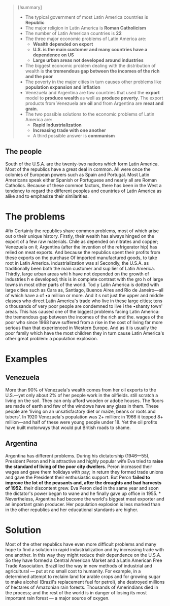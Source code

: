>[!summary]
>
>- The typical government of most Latin America countries is **Republic**
>- The major religion in Latin America is **Roman Catholicism**
>- The number of Latin American countries is **22**
>- The three major economic problems of Latin America are:
>	- **Wealth depended on export**
>	- **U.S. is the main customer and many countries have a dependence on US**
>	- **Large urban areas not developed around industries**
>- The biggest economic problem dealing with the distribution of wealth is **the tremendous gap between the incomes of the rich and the poor**
>- The poverty in the major cities in turn causes other problems like **population expansion and inflation**
>- Venezuela and Argentina are tow countries that used the **export** model to **produce wealth** as well as **produce poverty**. The export products from Venezuela are **oil** and from Argentina are **meat and grain**.
>- The two possible solutions to the economic problems of Latin America are:
>	- **Rapid Industrialization**
>	- **Increasing trade with one another**
>	- A third possible answer is **communism**
## The people 

South of the U.S.A. are the twenty-two nations which form Latin America. Most of the republics have a great deal in common. All were once the colonies of European powers such as Spain and Portugal. Most Latin Americans speak either Spanish or Portuguese and nearly all are Roman Catholics. Because of these common factors, there has been in the West a tendency to regard the different peoples and countries of Latin America as alike and to emphasize their similarities.

# The problems
#fix
Certainly the republics share common problems, most of which arise out o their unique history. Firstly, their wealth has always hinged on the export of a few raw materials. Chile as depended on nitrates and copper; Venezuela on il; Argentina (after the invention of the refrigerator hip) has relied on meat exports. And because the republics spent their profits from these exports on the purchase Of imported manufactured goods, to take root in Latin America. industrialization was sl Secondly, the U.S.A. as traditionally been both the main customer and sup lier of Latin America. Thirdly, large urban areas whi h have not depended on the growth of industries h e developed; this is in complete contrast with the gro h of large towns in most other parts of the world. Tod y Latin America is dotted with large cities such as Cara as, Santiago, Buenos Aires and Rio de Janeiro—all of which have a of •a million or more. And it s not just the upper and middle classes who direct Latin America's trade who live in these large cities; tens o thousands of very poor people are condemned to live i the •shanty town' areas. This has caused one of the biggest problems facing Latin America: the tremendous gap between the incomes of the rich and the. wages of the poor who since 1968 have suffered from a rise in the cost of living far more serious than that experienced in Western Europe. And as it is usually the poor family which have the most children they in turn cause Latin America's other great problem: a population explosion.

# Examples
## Venezuela
More than 90% of Venezuela's wealth comes from her oil exports to the U.S.—yet only about 2% of her people work in the oilfields. still scratch a living on the soil. They can only afford wooden or adobe houses. The floors are made of earth and few of the windows have any glass in them. These people are 'living on an unsatisfactory diet or maize, beans or roots and tubers'. In 1920 Venezuela's population was 2+ million: in 1966 it topped 8+ million—and half of these were young people under 18. Yet the oil profits have built motorways that would put British roads to shame.
## Argentina

Argentina has different problems. During his dictatorship (1946—55), President Peron and his attractive and highly popular wife Eva tried to **raise the standard of living of the poor city dwellers**. Peron increased their wages and gave them holidays with pay; in return they formed trade unions and gave the President their enthusiastic support. But Peron **failed to improve the lot of the peasants and, after the droughts and bad harvests of 1952.** their discontent grew. Eva Peron died in the same year and soon the dictator's power began to wane and he finally gave up office in 1955. * Nevertheless, Argentina had become the world's biggest meat exporter and an important grain producer. Her population explosion is less marked than in the other republics and her educational standards are higher.
# Solution
Most of the other republics have even more difficult problems and many hope to find a solution in rapid industrialization and by increasing trade with one another. In this way they might reduce their dependence on the U.S.A. So they have formed a Central American Market and a Latin American Free Trade Association. Brazil led the way in new methods of industrial and agricultural — put at no small cost to humanity. For example, in a determined attempt to reclaim land for arable crops and for growing sugar to make alcohol (Brazil's replacement fuel for petrol), she destroyed millions of hectares of Amazonian rain forests. Thousands of Amerindians died in the process; and the rest of the world is in danger of losing its most important rain forest — a major source of oxygen.